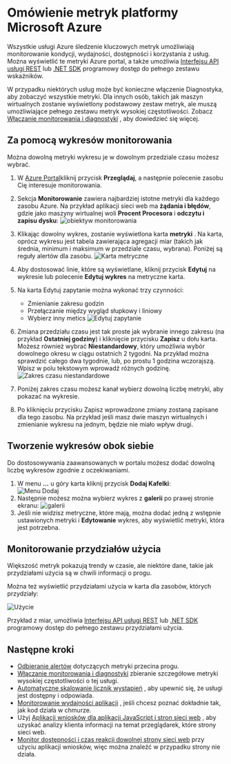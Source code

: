<properties
    pageTitle="Omówienie metryki platformy Microsoft Azure | Microsoft Azure"
    description="Dowiedz się, jak dostosować monitorowania wykresów w Azure."
    authors="rboucher"
    manager="carolz"
    editor=""
    services="monitoring-and-diagnostics"
    documentationCenter="monitoring-and-diagnostics"/>

<tags
    ms.service="monitoring-and-diagnostics"
    ms.workload="na"
    ms.tgt_pltfrm="na"
    ms.devlang="na"
    ms.topic="article"
    ms.date="09/08/2015"
    ms.author="robb"/>

# <a name="overview-of-metrics-in-microsoft-azure"></a>Omówienie metryk platformy Microsoft Azure

Wszystkie usługi Azure śledzenie kluczowych metryk umożliwiają monitorowanie kondycji, wydajności, dostępności i korzystania z usług. Można wyświetlić te metryki Azure portal, a także umożliwia [Interfejsu API usługi REST](https://msdn.microsoft.com/library/azure/dn931930.aspx) lub [.NET SDK](https://www.nuget.org/packages/Microsoft.Azure.Insights/) programowy dostęp do pełnego zestawu wskaźników.

W przypadku niektórych usług może być konieczne włączenie Diagnostyka, aby zobaczyć wszystkie metryki. Dla innych osób, takich jak maszyn wirtualnych zostanie wyświetlony podstawowy zestaw metryk, ale muszą umożliwiające pełnego zestawu metryk wysokiej częstotliwości. Zobacz [Włączanie monitorowania i diagnostyki](insights-how-to-use-diagnostics.md) , aby dowiedzieć się więcej.

## <a name="using-monitoring-charts"></a>Za pomocą wykresów monitorowania

Można dowolną metryki wykresu je w dowolnym przedziale czasu możesz wybrać.

1. W [Azure Portal](https://portal.azure.com/)kliknij przycisk **Przeglądaj**, a następnie polecenie zasobu Cię interesuje monitorowania.

2. Sekcja **Monitorowanie** zawiera najbardziej istotne metryki dla każdego zasobu Azure. Na przykład aplikacji sieci web ma **żądania i błędów**, gdzie jako maszyny wirtualnej woli **Procent Procesora** i **odczytu i zapisu dysku**:  ![obiektyw monitorowania](./media/insights-how-to-customize-monitoring/Insights_MonitoringChart.png)

3. Klikając dowolny wykres, zostanie wyświetlona karta **metryki** . Na karta, oprócz wykresu jest tabela zawierająca agregacji miar (takich jak średnia, minimum i maksimum w przedziale czasu, wybrana). Poniżej są reguły alertów dla zasobu.
    ![Karta metryczne](./media/insights-how-to-customize-monitoring/Insights_MetricBlade.png)

4. Aby dostosować linie, które są wyświetlane, kliknij przycisk **Edytuj** na wykresie lub polecenie **Edytuj wykres** na metryczne karta.

5. Na karta Edytuj zapytanie można wykonać trzy czynności:
    - Zmienianie zakresu godzin
    - Przełączanie między wygląd słupkowy i liniowy
    - Wybierz inny metics ![Edytuj zapytanie](./media/insights-how-to-customize-monitoring/Insights_EditQuery.png)

6. Zmiana przedziału czasu jest tak proste jak wybranie innego zakresu (na przykład **Ostatniej godziny**) i kliknięcie przycisku **Zapisz** u dołu karta. Możesz również wybrać **Niestandardowy**, który umożliwia wybór dowolnego okresu w ciągu ostatnich 2 tygodni. Na przykład można sprawdzić całego dwa tygodnie, lub, po prostu 1 godzina wczorajszą. Wpisz w polu tekstowym wprowadź różnych godzinę.
    ![Zakres czasu niestandardowe](./media/insights-how-to-customize-monitoring/Insights_CustomTime.png)

7. Poniżej zakres czasu możesz kanał wybierz dowolną liczbę metryki, aby pokazać na wykresie.

8. Po kliknięciu przycisku Zapisz wprowadzone zmiany zostaną zapisane dla tego zasobu. Na przykład jeśli masz dwie maszyn wirtualnych i zmienianie wykresu na jednym, będzie nie miało wpływ drugi.

## <a name="creating-side-by-side-charts"></a>Tworzenie wykresów obok siebie

Do dostosowywania zaawansowanych w portalu możesz dodać dowolną liczbę wykresów zgodnie z oczekiwaniami.

1. W menu **...** u góry karta kliknij przycisk **Dodaj Kafelki**:  
    ![Menu Dodaj](./media/insights-how-to-customize-monitoring/Insights_AddMenu.png)
2. Następnie możesz można wybierz wykres z **galerii** po prawej stronie ekranu:  ![galerii](./media/insights-how-to-customize-monitoring/Insights_Gallery.png)
3. Jeśli nie widzisz metryczne, które mają, można dodać jedną z wstępnie ustawionych metryki i **Edytowanie** wykres, aby wyświetlić metryki, która jest potrzebna.

## <a name="monitoring-usage-quotas"></a>Monitorowanie przydziałów użycia

Większość metryk pokazują trendy w czasie, ale niektóre dane, takie jak przydziałami użycia są w chwili informacji o progu.

Można też wyświetlić przydziałami użycia w karta dla zasobów, których przydziały:

![Użycie](./media/insights-how-to-customize-monitoring/Insights_UsageChart.png)

Przykład z miar, umożliwia [Interfejsu API usługi REST](https://msdn.microsoft.com/library/azure/dn931963.aspx) lub [.NET SDK](https://www.nuget.org/packages/Microsoft.Azure.Insights/) programowy dostęp do pełnego zestawu przydziałami użycia.

## <a name="next-steps"></a>Następne kroki

* [Odbieranie alertów](insights-receive-alert-notifications.md) dotyczących metryki przecina progu.
* [Włączanie monitorowania i diagnostyki](insights-how-to-use-diagnostics.md) zbieranie szczegółowe metryki wysokiej częstotliwości o tej usługi.
* [Automatyczne skalowanie licznik wystąpień](insights-how-to-scale.md) , aby upewnić się, że usługi jest dostępny i odpowiada.
* [Monitorowanie wydajności aplikacji](../application-insights/app-insights-azure-web-apps.md) , jeśli chcesz poznać dokładnie tak, jak kod działa w chmurze.
* Użyj [Aplikacji wniosków dla aplikacji JavaScript i stron sieci web](../application-insights/app-insights-web-track-usage.md) , aby uzyskać analizy klienta informacji na temat przeglądarek, które strony sieci web.
* [Monitor dostępności i czas reakcji dowolnej strony sieci web](../application-insights/app-insights-monitor-web-app-availability.md) przy użyciu aplikacji wniosków, więc można znaleźć w przypadku strony nie działa.
